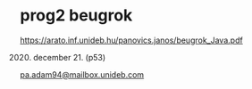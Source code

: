 # prog2 beugrok

https://arato.inf.unideb.hu/panovics.janos/beugrok_Java.pdf

2020. december 21. (p53)

pa.adam94@mailbox.unideb.com
